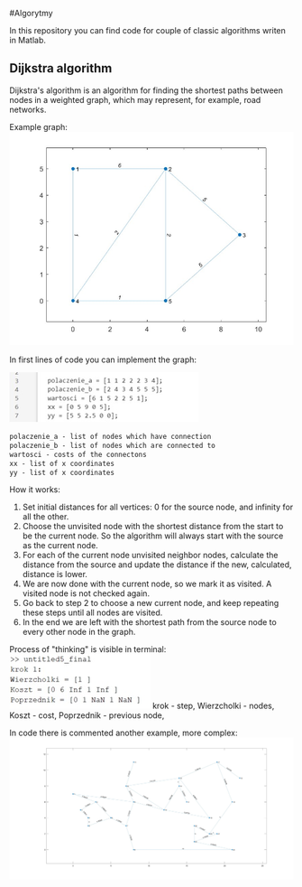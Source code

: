 #Algorytmy

In this repository you can find code for couple of classic algorithms writen in Matlab.

## Dijkstra algorithm
Dijkstra's algorithm is an algorithm for finding the shortest paths between nodes in a weighted graph, which may represent, for example, road networks. 

Example graph:
![alt text](https://github.com/Nietoperka/algorithms/blob/main/fig4.jpg?raw=true)

In first lines of code you can implement the graph:

![alt text](https://github.com/Nietoperka/algorithms/blob/main/fig2.jpg?raw=true)

    polaczenie_a - list of nodes which have connection
    polaczenie_b - list of nodes which are connected to
    wartosci - costs of the connectons
    xx - list of x coordinates
    yy - list of x coordinates



How it works:

1. Set initial distances for all vertices: 0 for the source node, and infinity for all the other.
2. Choose the unvisited node with the shortest distance from the start to be the current node. So the algorithm will always start with the source as the current node.
3. For each of the current node unvisited neighbor nodes, calculate the distance from the source and update the distance if the new, calculated, distance is lower.
4. We are now done with the current node, so we mark it as visited. A visited node is not checked again.
5. Go back to step 2 to choose a new current node, and keep repeating these steps until all nodes are visited.
6. In the end we are left with the shortest path from the source node to every other node in the graph.



Process of "thinking" is visible in terminal:
![alt text](https://github.com/Nietoperka/algorithms/blob/main/fig1.jpg?raw=true)
    krok - step,
    Wierzcholki - nodes,
    Koszt - cost,
    Poprzednik - previous node,



In code there is commented another example, more complex:
![alt text](https://github.com/Nietoperka/algorithms/blob/main/fig5.jpg?raw=true)
